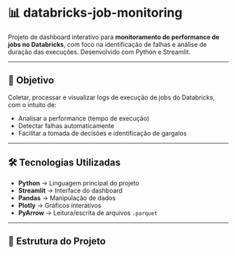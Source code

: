 # 📊 databricks-job-monitoring

Projeto de dashboard interativo para **monitoramento de performance de jobs no Databricks**, com foco na identificação de falhas e análise de duração das execuções. Desenvolvido com Python e Streamlit.

---

## 🚀 Objetivo

Coletar, processar e visualizar logs de execução de jobs do Databricks, com o intuito de:

- Analisar a performance (tempo de execução)
- Detectar falhas automaticamente
- Facilitar a tomada de decisões e identificação de gargalos

---

## 🛠 Tecnologias Utilizadas

- **Python** → Linguagem principal do projeto
- **Streamlit** → Interface do dashboard
- **Pandas** → Manipulação de dados
- **Plotly** → Gráficos interativos
- **PyArrow** → Leitura/escrita de arquivos `.parquet`

---

## 📂 Estrutura do Projeto


